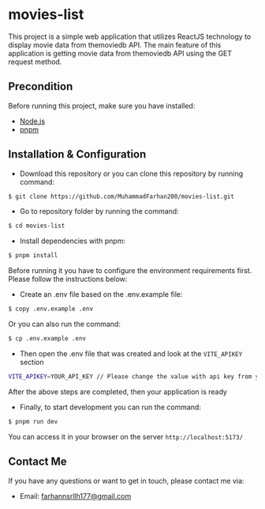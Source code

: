 <h1 style="display: flex; align-items: center;">movies-list</h1>

This project is a simple web application that utilizes ReactJS technology to display movie data from themoviedb API.
The main feature of this application is getting movie data from themoviedb API using the GET request method.

## Precondition

Before running this project, make sure you have installed:

- <a href="https://nodejs.org" target="_blank">Node.js</a>
- <a href="https://www.npmjs.com" target="_blank">pnpm</a>

## Installation & Configuration

- Download this repository or you can clone this repository by running command:

```bash
$ git clone https://github.com/MuhammadFarhan200/movies-list.git
```

- Go to repository folder by running the command:

```bash
$ cd movies-list
```

- Install dependencies with pnpm:

```bash
$ pnpm install
```

Before running it you have to configure the environment requirements first. Please follow the instructions below:

- Create an .env file based on the .env.example file:

```bash
$ copy .env.example .env
```

Or you can also run the command:

```bash
$ cp .env.example .env
```

- Then open the .env file that was created and look at the `VITE_APIKEY` section

```bash
VITE_APIKEY=YOUR_API_KEY // Please change the value with api key from your themoviedb account
```

After the above steps are completed, then your application is ready

- Finally, to start development you can run the command:

```bash
$ pnpm run dev
```

You can access it in your browser on the server `http://localhost:5173/`

## Contact Me

If you have any questions or want to get in touch, please contact me via:

- Email: [farhannsrllh177@gmail.com](mailto:farhannsrllh177@gmail.com)
